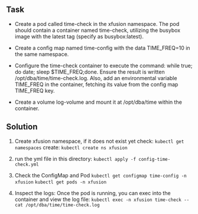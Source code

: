 ## Task

- Create a pod called time-check in the xfusion namespace. The pod should contain a container named time-check, utilizing the busybox image with the latest tag (specify as busybox:latest).

- Create a config map named time-config with the data TIME_FREQ=10 in the same namespace.

- Configure the time-check container to execute the command: while true; do date; sleep $TIME_FREQ;done. Ensure the result is written /opt/dba/time/time-check.log. Also, add an environmental variable TIME_FREQ in the container, fetching its value from the config map TIME_FREQ key.

- Create a volume log-volume and mount it at /opt/dba/time within the container.


## Solution

1. Create xfusion namespace, if it does not exist yet
   check: ```kubectl get namespaces```
   create: ```kubectl create ns xfusion```

3. run the yml file in this directory:
   ```kubectl apply -f config-time-check.yml```

4. Check the ConfigMap and Pod
   ```kubectl get configmap time-config -n xfusion```
   ```kubectl get pods -n xfusion```

5. Inspect the logs: Once the pod is running, you can exec into the 
   container and view the log file:
   ```kubectl exec -n xfusion time-check -- cat /opt/dba/time/time-check.log```

